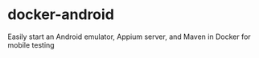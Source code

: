 # docker-android
Easily start an Android emulator, Appium server, and Maven in Docker for mobile testing
